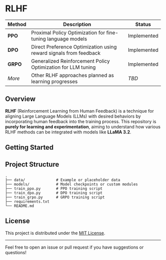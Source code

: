 # RLHF

| **Method** | **Description**                                                     | **Status**         |
|------------|---------------------------------------------------------------------|--------------------|
| **PPO**    | Proximal Policy Optimization for fine-tuning language models       | Implemented        |
| **DPO**    | Direct Preference Optimization using reward signals from feedback  | Implemented        |
| **GRPO**   | Generalized Reinforcement Policy Optimization for LLM tuning       | Implemented        |
| *More*     | Other RLHF approaches planned as learning progresses               | *TBD*              |

## Overview

**RLHF** (Reinforcement Learning from Human Feedback) is a technique for aligning Large Language Models (LLMs) with desired behaviors by incorporating human feedback into the training process. This repository is **purely for learning and experimentation**, aiming to understand how various RLHF methods can be integrated with models like **LLaMA 3.2**.

## Getting Started

## Project Structure

```
.
├── data/              # Example or placeholder data
├── models/            # Model checkpoints or custom modules
├── train_ppo.py       # PPO training script
├── train_dpo.py       # DPO training script
├── train_grpo.py      # GRPO training script
├── requirements.txt
└── README.md
```

## License

This project is distributed under the [MIT License](LICENSE).

---

Feel free to open an issue or pull request if you have suggestions or questions!